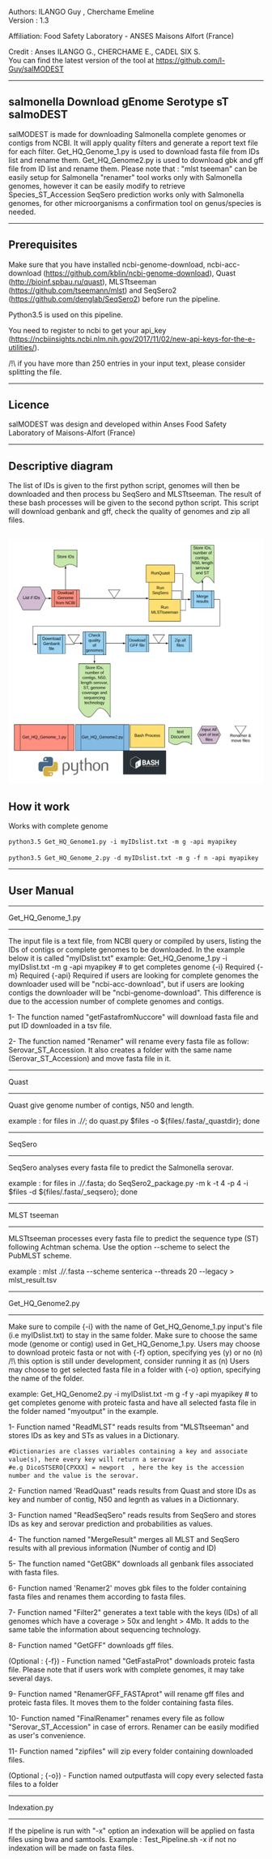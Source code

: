 Authors: ILANGO Guy , Cherchame Emeline  
Version : 1.3  

Affiliation: Food Safety Laboratory - ANSES Maisons Alfort (France)

Credit : Anses ILANGO G., CHERCHAME E., CADEL SIX S.   
You can find the latest version of the tool at https://github.com/l-Guy/salMODEST
  

-----------------------------------------------
salmonella Download gEnome Serotype sT  
 salmoDEST
-----------------------------------------------

salMODEST is made for downloading Salmonella complete genomes or contigs from NCBI. It will apply quality filters and generate a report text file for each filter.
Get_HQ_Genome_1.py is used to download fasta file from IDs list and rename them.
Get_HQ_Genome2.py is used to download gbk and gff file from ID list and rename them.
Please note that : "mlst tseeman" can be easily setup for Salmonella
"renamer" tool works only with Salmonella genomes, however it can be easily modify to retrieve Species_ST_Accession
SeqSero prediction works only with Salmonella genomes, for other microorganisms a confirmation tool on genus/species is needed. 

-------------
Prerequisites
-------------

Make sure that you have installed ncbi-genome-download, ncbi-acc-download (https://github.com/kblin/ncbi-genome-download),
Quast (http://bioinf.spbau.ru/quast), MLSTtseeman (https://github.com/tseemann/mlst)
and SeqSero2 (https://github.com/denglab/SeqSero2) before run the pipeline.

Python3.5 is used on this pipeline. 

 
You need to register to ncbi to get your api_key (https://ncbiinsights.ncbi.nlm.nih.gov/2017/11/02/new-api-keys-for-the-e-utilities/).

	
/!\ if you have more than 250 entries in your input text, please consider splitting the file. 


-------------
Licence
-------------
salMODEST was design and developed within Anses Food Safety Laboratory of Maisons-Alfort (France)

--------------------
Descriptive diagram
--------------------
The list of IDs is given to the first python script, genomes will then be downloaded and then process bu SeqSero and MLSTtseeman.
The result of these bash processes will be given to the second python script. This script will download genbank and gff, check the quality of genomes and zip all files.
    
![](./Workflow.png)
-------------
How it work
------------
Works with complete genome 

```
python3.5 Get_HQ_Genome1.py -i myIDslist.txt -m g -api myapikey

python3.5 Get_HQ_Genome_2.py -d myIDslist.txt -m g -f n -api myapikey
```
-------------
User Manual
-------------

*******************
Get_HQ_Genome_1.py
*******************
The input file is a text file, from NCBI query or compiled by users, listing the IDs of contigs or complete genomes to be downloaded.
In the example below it is called "myIDslist.txt"
example: Get_HQ_Genome_1.py -i myIDslist.txt -m g -api myapikey  # to get completes genome
 {-i} Required 
 {-m} Required 
 {-api} Required
if users are looking for complete genomes the downloader used will be "ncbi-acc-download",
but if users are looking contigs the downloader will be "ncbi-genome-download". This difference is due
to the accession number of complete genomes and contigs.

1- The function named "getFastafromNuccore" will download fasta file and put ID downloaded in a tsv file. 

2- The function named "Renamer" will rename every fasta file as follow: Serovar_ST_Accession.
   It also creates a folder with the same name (Serovar_ST_Accession) and move fasta file in it.


****************
Quast
****************

Quast give genome number of contigs, N50 and length.

example : for files in ./*/*; do quast.py $files -o ${files/.fasta/_quastdir}; done


****************
SeqSero
****************

SeqSero analyses every fasta file to predict the Salmonella serovar.

example : for files in ./*/*.fasta; do SeqSero2_package.py -m k -t 4 -p 4 -i $files -d ${files/.fasta/_seqsero}; done

****************
MLST tseeman
***************

MLSTtseeman processes every fasta file to predict the sequence type (ST) following Achtman schema. Use the option --scheme to select the PubMLST scheme.

example : mlst ./*/*.fasta --scheme senterica --threads 20 --legacy > mlst_result.tsv

******************
Get_HQ_Genome2.py
******************

Make sure to compile {-i} with the name of Get_HQ_Genome_1.py input's file (i.e myIDslist.txt) to stay in the same folder.
Make sure to choose the same mode (genome or contig) used in Get_HQ_Genome_1.py.
Users may choose to download proteic fasta or not with {-f} option, specifying yes (y) or no (n) /!\ this option is still under development, consider running it as (n)
Users may choose to get selected fasta file in a folder with {-o} option, specifying the name of the folder.
  
example: Get_HQ_Genome2.py -i myIDslist.txt -m g -f y -api myapikey  # to get completes genome with proteic fasta and have all selected fasta file in the folder named "myoutput" in the example.


1- Function named "ReadMLST" reads results from "MLSTtseeman" and stores IDs as key and STs as values in a Dictionary.
 
	#Dictionaries are classes variables containing a key and associate value(s), here every key will return a serovar
	#e.g DicoSTSERO[CPXXX] = newport  , here the key is the accession number and the value is the serovar.


2- Function named 'ReadQuast" reads results from Quast and store IDs as key and number of contig, N50 and legnth as values in a Dictionnary.

3- Function named "ReadSeqSero" reads results from SeqSero and stores IDs as key and serovar prediction and probabilities as values.

4- The function named "MergeResult" merges all MLST and SeqSero results with all previous information (Number of contig and ID) 

5- The function named "GetGBK" downloads all genbank files associated with fasta files.

6- Function named 'Renamer2' moves gbk files to the folder containing fasta files and renames them according to fasta files.

7- Function named "Filter2" generates a text table with the keys (IDs) of all genomes which have a coverage > 50x and lenght > 4Mb. It adds to the same table the information about
 sequencing technology.

8- Function named "GetGFF" downloads gff files.

(Optional : {-f}) - Function named "GetFastaProt" downloads proteic fasta file. Please note that if users work with complete genomes, it may take several days.

9- Function named "RenamerGFF_FASTAprot" will rename gff files and proteic fasta files. It moves them to the folder containing fasta files.

10- Function named "FinalRenamer" renames every file as follow "Serovar_ST_Accession" in case of errors. Renamer can be easily modified as user's convenience. 

11- Function named "zipfiles" will zip every folder containing downloaded files. 

(Optional ; {-o}) - Function named outputfasta will copy every selected fasta files to a folder

***************
Indexation.py
***************
If the pipeline is run with "-x" option an indexation will be applied on fasta files using bwa and samtools.
Example : Test_Pipeline.sh -x 
if not no indexation will be made on fasta files. 
